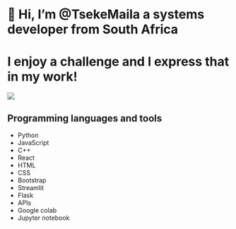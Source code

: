 # 👋 Hi, I’m @TsekeMaila a systems developer from South Africa

# I enjoy a challenge and I express that in my work!

<a href="https://visitcount.itsvg.in">
  <img src="https://visitcount.itsvg.in/api?id=TsekeMaila&label=Profile%20Views&pretty=false" />
</a>

## Programming languages and tools
- Python
- JavaScript
- C++
- React
- HTML
- CSS
- Bootstrap
- Streamlit
- Flask
- APIs
- Google colab
- Jupyter notebook







